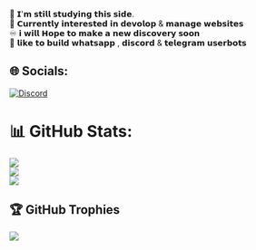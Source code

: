 🧠 𝗜'𝗺 𝘀𝘁𝗶𝗹𝗹 𝘀𝘁𝘂𝗱𝘆𝗶𝗻𝗴 𝘁𝗵𝗶𝘀 𝘀𝗶𝗱𝗲.<br>🔗 𝗖𝘂𝗿𝗿𝗲𝗻𝘁𝗹𝘆 𝗶𝗻𝘁𝗲𝗿𝗲𝘀𝘁𝗲𝗱 𝗶𝗻 𝗱𝗲𝘃𝗼𝗹𝗼𝗽 & 𝗺𝗮𝗻𝗮𝗴𝗲 𝘄𝗲𝗯𝘀𝗶𝘁𝗲𝘀 <br>♾️ 𝗶 𝘄𝗶𝗹𝗹 𝗛𝗼𝗽𝗲 𝘁𝗼 𝗺𝗮𝗸𝗲 𝗮 𝗻𝗲𝘄 𝗱𝗶𝘀𝗰𝗼𝘃𝗲𝗿𝘆 𝘀𝗼𝗼𝗻 <br> 🍳 𝗹𝗶𝗸𝗲 𝘁𝗼 𝗯𝘂𝗶𝗹𝗱 𝘄𝗵𝗮𝘁𝘀𝗮𝗽𝗽 , 𝗱𝗶𝘀𝗰𝗼𝗿𝗱 & 𝘁𝗲𝗹𝗲𝗴𝗿𝗮𝗺 𝘂𝘀𝗲𝗿𝗯𝗼𝘁𝘀


## 🌐 Socials:
[![Discord](https://img.shields.io/badge/Discord-%237289DA.svg?logo=discord&logoColor=white)](766910160219275264)

# 📊 GitHub Stats:
![](https://github-readme-stats.vercel.app/api?username=anusara-bemal&theme=dark&hide_border=false&include_all_commits=false&count_private=false)<br/>
![](https://github-readme-streak-stats.herokuapp.com/?user=anusara-bemal&theme=dark&hide_border=false)<br/>
![](https://github-readme-stats.vercel.app/api/top-langs/?username=anusara-bemal&theme=dark&hide_border=false&include_all_commits=false&count_private=false&layout=compact)

## 🏆 GitHub Trophies
![](https://github-profile-trophy.vercel.app/?username=anusara-bemal&theme=radical&no-frame=false&no-bg=true&margin-w=4)

  
<!-- Proudly created with GPRM ( https://gprm.itsvg.in ) -->
